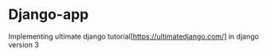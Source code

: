 # Django-app
Implementing ultimate django tutorial[https://ultimatedjango.com/] in django version 3
